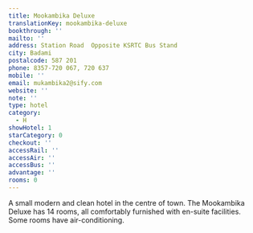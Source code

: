 ```yaml
---
title: Mookambika Deluxe
translationKey: mookambika-deluxe
bookthrough: ''
mailto: ''
address: Station Road  Opposite KSRTC Bus Stand
city: Badami
postalcode: 587 201
phone: 8357-720 067, 720 637
mobile: ''
email: mukambika2@sify.com
website: ''
note: ''
type: hotel
category:
  - H
showHotel: 1
starCategory: 0
checkout: ''
accessRail: ''
accessAir: ''
accessBus: ''
advantage: ''
rooms: 0
---
```

A small modern and clean hotel in the centre of town. The Mookambika Deluxe has 14 rooms, all comfortably furnished with en-suite facilities. Some rooms have air-conditioning.